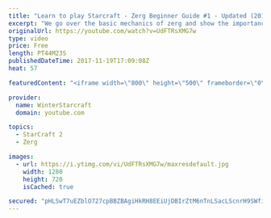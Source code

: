 ```yaml
---
title: "Learn to play Starcraft - Zerg Beginner Guide #1 - Updated (2017)"
excerpt: "We go over the basic mechanics of zerg and show the importance of understanding at least some of what your opponent is doing.  This guide is meant for players with an understanding of the objectives of starcraft but without any strong direction or gameplan, especially for each specific race! -- Watch"
originalUrl: https://youtube.com/watch?v=UdFTRsXMG7w
type: video
price: Free
length: PT44M23S
publishedDateTime: 2017-11-19T17:09:08Z
heat: 57

featuredContent: "<iframe width=\"800\" height=\"500\" frameborder=\"0\" src=\"https://www.youtube.com/embed/UdFTRsXMG7w\" allow=\"accelerometer; autoplay; encrypted-media; gyroscope; picture-in-picture\" allowfullscreen></iframe>"

provider:
  name: WinterStarcraft
  domain: youtube.com

topics:
  - StarCraft 2
  - Zerg

images:
  - url: https://i.ytimg.com/vi/UdFTRsXMG7w/maxresdefault.jpg
    width: 1280
    height: 720
    isCached: true

secured: "pHLSwT7uEZblO727cpBBZBAgiHkRH8EEiUjDBIrZtM6nTnLSacLScnrH9SWfiq0bsKlYwQsWBl70gPhPWBwbqumOl2rCR6NTQkfkFKOQs5DAx6I/Rq+U8j3k10bJvgBDf+/m7CodLNjiXOz8ARk3nqBgWaT71tlkqc3qLfI4TJ/ASGZtkYgK3cc30foSNGLKvRGc/y/x2FWeYwcacvFMyZH5tWVBpjZf/rAvXR7MWkyjom+xDwyvWovNlYudal9rUqLI2oa4OlrxuOaoC+/yiEkd7HjiXuIXVY+JYXoup7AOhrErV2YG0eRdL6a9ALU+kXdEjro2Zk08lKMfBQyFbCxNegITmEVoeSnjVlPItYRj+EwWKdv1wO0lJhAHRDuoA4LrOAFjDdTTKvGB67r+FC45nIfHix7RikRFVPLfhakWgNrU6XT7oM+axvw1NY9b;NnHDAcbWk4xdh2MZuHOozQ=="
---
```


